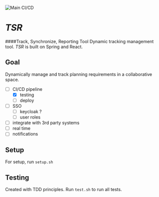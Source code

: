 ![Main CI/CD](https://github.com/gorhack/tsr/workflows/Main%20CI/badge.svg)
# _TSR_
####Track, Synchronize, Reporting Tool
Dynamic tracking management tool. _TSR_ is built on Spring and React.

## Goal
Dynamically manage and track planning requirements in a collaborative space.
- [ ] CI/CD pipeline
    - [x] testing
    - [ ] deploy
- [ ] SSO
    - [ ] keycloak ?
    - [ ] user roles
- [ ] integrate with 3rd party systems
- [ ] real time
- [ ] notifications

## Setup
For setup, run `setup.sh`

## Testing
Created with TDD principles. Run `test.sh` to run all tests.